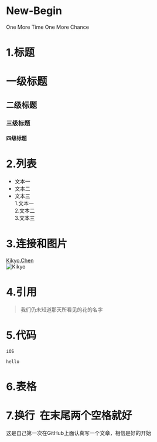 # New-Begin

One More Time One More Chance  
# 1.标题  
# 一级标题  
## 二级标题  
### 三级标题  
#### 四级标题  
# 2.列表   
- 文本一  
- 文本二  
- 文本三    
1.文本一  
2.文本二  
3.文本三  
# 3.连接和图片  
[Kikyo.Chen](czq.iutotoro.cn)  
![Kikyo](https://s-media-cache-ak0.pinimg.com/564x/fa/d9/e6/fad9e60a61a13c521e35996f706f8519.jpg)  
# 4.引用  
>我们仍未知道那天所看见的花的名字  
# 5.代码  
`iOS`  
```  
hello  
```  
# 6.表格  
# 7.换行  在末尾两个空格就好  
这是自己第一次在GitHub上面认真写一个文章，相信是好的开始  
